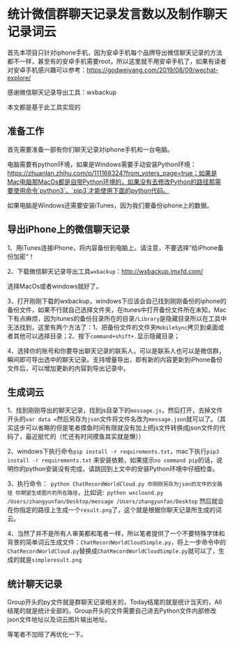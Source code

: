 # 统计微信群聊天记录发言数以及制作聊天记录词云


首先本项目只针对iphone手机，因为安卓手机每个品牌导出微信聊天记录的方法都不一样，甚至有的安卓手机需要root，所以这里就不用安卓手机了，如果有读者对安卓手机感兴趣可以参考：https://godweiyang.com/2019/08/09/wechat-explore/

感谢微信聊天记录导出工具：wxbackup

本文都是基于此工具实现的
## 准备工作


首先需要准备一部有你们聊天记录对iphone手机和一台电脑。

电脑需要有python环境，如果是Windows需要手动安装Python环境：https://zhuanlan.zhihu.com/p/111168324?from_voters_page=true；如果是Mac电脑那MacOs都是自带Python环境的，如果没有去修改Python的路径那需要使用命令`python3`、`pip3`才能使用下面的python代码。

如果电脑是Windows还需要安装iTunes，因为我们要备份iphone上的数据。



## 导出iPhone上的微信聊天记录



1、用iTunes连接iPhone，将内容备份到电脑上。请注意，不要选择”给iPhone备份加密“！

2、下载微信聊天记录导出工具`wxbackup`：http://wxbackup.imxfd.com/

选择MacOs或者windows就好了。

3、打开刚刚下载的wxbackup，windows下应该会自己找到刚刚备份的iphone的备份文件，如果不行就自己选择文件夹，在itunes中打开备份文件所在未知，Mac下有点麻烦，因为itunes的备份目录所在的目录`/Library`是隐藏目录所以在工具中无法找到，这里有两个方法了：1、把备份文件的文件夹`MobileSync`拷贝到桌面或者其他可以选择目录；2、按下`command+shift+.`显示隐藏目录；

4、选择你的账号和你要导出聊天记录的联系人，可以是联系人也可以是微信群，瞬间即可导出选中的聊天记录。支持增量导出，即有新的内容更新到iPhone备份文件后，可以增加更新的内容到导出记录中。






## 生成词云

1、找到刚刚导出的聊天记录，找到js目录下的`message.js`，然后打开，去掉文件开头的`var data =`然后另存为`json`文件将文件名改为`message.json`就可以了。（其实这步可以省略的但是笔者摸鱼时间有限就没有加上把js文件转换成json文件的代码了，最近挺忙的（忙还有时间摸鱼其实就是懒））

2、windows下执行命令`pip install -r requirements.txt`，mac下执行`pip3 install -r requirements.txt` 来安装依赖，如果提示`no command pip`的话，说明你的python安装没有完成，请跳回到上文中的安装Python环境中仔细检查。

3、执行命令：` python ChatRecordWorldCloud.py 你刚刚另存为json的文件的全路径 你期望生成图片的所在路径`，比如说:` python wxclound.py /Users/zhangyunfan/Desktop/message /Users/zhangyunfan/Desktop` 然后就会在你指定的路径上生成一个`result.png`了，这个就是根据你聊天记录所生成的词云。

4、当然了并不是所有人审美都和笔者一样，所以笔者提供了一个不要特殊字体和背景的简单词云生成文件：`ChatRecordWorldCloudSimple.py`，将上一步命令中的`ChatRecordWorldCloud.py`替换成`ChatRecordWorldCloudSimple.py`就可以了，生成的就是`simpleresult.png`



## 统计聊天记录

Group开头的py文件就是群聊天记录相关的，Today结尾的就是统计当天的，All结尾的就是统计全部的。Group开头的文件需要自己进去Python文件内部修改json文件地址以及词云图片输出地址。

等笔者不加班了再优化一下。



